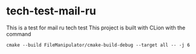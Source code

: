 # tech-test-mail-ru

This is a test for mail ru tech test
This project is built with CLion with the command 

```
cmake --build FileManipulator/cmake-build-debug --target all -- -j 6
```
